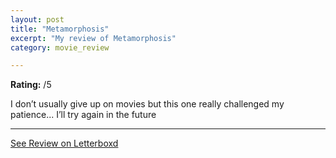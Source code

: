 ```yaml
---
layout: post
title: "Metamorphosis"
excerpt: "My review of Metamorphosis"
category: movie_review

---
```


**Rating:** /5

I don’t usually give up on movies but this one really challenged my patience... I’ll try again in the future

<hr>

[See Review on Letterboxd](https://boxd.it/1pLTNT)
